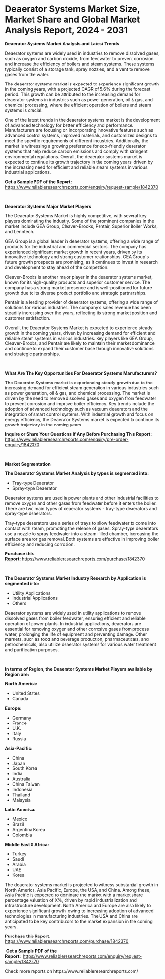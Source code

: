 <p><h1>Deaerator Systems Market Size, Market Share and Global Market Analysis Report, 2024 - 2031</h1></p><p><strong>Deaerator Systems Market Analysis and Latest Trends</strong></p>
<p><p>Deaerator systems are widely used in industries to remove dissolved gases, such as oxygen and carbon dioxide, from feedwater to prevent corrosion and increase the efficiency of boilers and steam systems. These systems typically consist of a storage tank, spray nozzles, and a vent to remove gases from the water.</p><p>The deaerator systems market is expected to experience significant growth in the coming years, with a projected CAGR of 5.6% during the forecast period. This growth can be attributed to the increasing demand for deaerator systems in industries such as power generation, oil & gas, and chemical processing, where the efficient operation of boilers and steam systems is crucial.</p><p>One of the latest trends in the deaerator systems market is the development of advanced technology for better efficiency and performance. Manufacturers are focusing on incorporating innovative features such as advanced control systems, improved materials, and customized designs to meet the specific requirements of different industries. Additionally, the market is witnessing a growing preference for eco-friendly deaerator systems that help reduce carbon emissions and comply with stringent environmental regulations. Overall, the deaerator systems market is expected to continue its growth trajectory in the coming years, driven by the increasing need for efficient and reliable steam systems in various industrial applications.</p></p>
<p><strong>Get a Sample PDF of the Report:&nbsp;</strong> <a href="https://www.reliableresearchreports.com/enquiry/request-sample/1842370">https://www.reliableresearchreports.com/enquiry/request-sample/1842370</a></p>
<p>&nbsp;</p>
<p><strong>Deaerator Systems Major Market Players</strong></p>
<p><p>The Deaerator Systems Market is highly competitive, with several key players dominating the industry. Some of the prominent companies in the market include GEA Group, Cleaver-Brooks, Pentair, Superior Boiler Works, and Lenntech.</p><p>GEA Group is a global leader in deaerator systems, offering a wide range of products for the industrial and commercial sectors. The company has experienced significant market growth in recent years, driven by its innovative technology and strong customer relationships. GEA Group's future growth prospects are promising, as it continues to invest in research and development to stay ahead of the competition.</p><p>Cleaver-Brooks is another major player in the deaerator systems market, known for its high-quality products and superior customer service. The company has a strong market presence and is well-positioned for future growth due to its diverse product portfolio and strategic partnerships.</p><p>Pentair is a leading provider of deaerator systems, offering a wide range of solutions for various industries. The company's sales revenue has been steadily increasing over the years, reflecting its strong market position and customer satisfaction.</p><p>Overall, the Deaerator Systems Market is expected to experience steady growth in the coming years, driven by increasing demand for efficient and reliable steam systems in various industries. Key players like GEA Group, Cleaver-Brooks, and Pentair are likely to maintain their market dominance and continue to expand their customer base through innovative solutions and strategic partnerships.</p></p>
<p>&nbsp;</p>
<p><strong>What Are The Key Opportunities For Deaerator Systems Manufacturers?</strong></p>
<p><p>The Deaerator Systems market is experiencing steady growth due to the increasing demand for efficient steam generation in various industries such as power generation, oil & gas, and chemical processing. The market is driven by the need to remove dissolved gases and oxygen from feedwater to prevent corrosion and improve boiler efficiency. Key trends include the adoption of advanced technology such as vacuum deaerators and the integration of smart control systems. With industrial growth and focus on energy efficiency, the Deaerator Systems market is expected to continue its growth trajectory in the coming years.</p></p>
<p><strong>Inquire or Share Your Questions If Any Before Purchasing This Report:</strong> <a href="https://www.reliableresearchreports.com/enquiry/pre-order-enquiry/1842370">https://www.reliableresearchreports.com/enquiry/pre-order-enquiry/1842370</a></p>
<p>&nbsp;</p>
<p><strong>Market Segmentation</strong></p>
<p><strong>The Deaerator Systems Market Analysis by types is segmented into:</strong></p>
<p><ul><li>Tray-type Deaerator</li><li>Spray-type Deaerator</li></ul></p>
<p><p>Deaerator systems are used in power plants and other industrial facilities to remove oxygen and other gases from feedwater before it enters the boiler. There are two main types of deaerator systems - tray-type deaerators and spray-type deaerators.</p><p>Tray-type deaerators use a series of trays to allow feedwater to come into contact with steam, promoting the release of gases. Spray-type deaerators use a nozzle to spray feedwater into a steam-filled chamber, increasing the surface area for gas removal. Both systems are effective in improving boiler efficiency and reducing corrosion.</p></p>
<p><strong>Purchase this Report:&nbsp;</strong><a href="https://www.reliableresearchreports.com/purchase/1842370">https://www.reliableresearchreports.com/purchase/1842370</a></p>
<p>&nbsp;</p>
<p><strong>The Deaerator Systems Market Industry Research by Application is segmented into:</strong></p>
<p><ul><li>Utility Applications</li><li>Industrial Applications</li><li>Others</li></ul></p>
<p><p>Deaerator systems are widely used in utility applications to remove dissolved gases from boiler feedwater, ensuring efficient and reliable operation of power plants. In industrial applications, deaerators are essential for removing oxygen and other corrosive gases from process water, prolonging the life of equipment and preventing damage. Other markets, such as food and beverage production, pharmaceuticals, and petrochemicals, also utilize deaerator systems for various water treatment and purification purposes.</p></p>
<p>&nbsp;</p>
<p><strong>In terms of Region, the Deaerator Systems Market Players available by Region are:</strong></p>
<p>
    <p> <strong> North America: </strong>
        <ul>
            <li>United States</li>
            <li>Canada</li>
        </ul>
        </p> 
    <p> <strong> Europe: </strong>
        <ul>
            <li>Germany</li>
            <li>France</li>
            <li>U.K.</li>
            <li>Italy</li>
            <li>Russia</li>
        </ul>
        </p> 
    <p> <strong> Asia-Pacific: </strong>
        <ul>
            <li>China</li>
            <li>Japan</li>
            <li>South Korea</li>
            <li>India</li>
            <li>Australia</li>
            <li>China Taiwan</li>
            <li>Indonesia</li>
            <li>Thailand</li>
            <li>Malaysia</li>
        </ul>
        </p> 
    <p> <strong> Latin America: </strong>
        <ul>
            <li>Mexico</li>
            <li>Brazil</li>
            <li>Argentina Korea</li>
            <li>Colombia</li>
        </ul>
        </p> 
    <p> <strong> Middle East & Africa: </strong>
        <ul>
            <li>Turkey</li>
            <li>Saudi</li>
            <li>Arabia</li>
            <li>UAE</li>
            <li>Korea</li>
        </ul>
    </p>
    </p>
<p><p>The deaerator systems market is projected to witness substantial growth in North America, Asia Pacific, Europe, the USA, and China. Among these, Asia Pacific is expected to dominate the market with a market share percentage valuation of X%, driven by rapid industrialization and infrastructure development. North America and Europe are also likely to experience significant growth, owing to increasing adoption of advanced technologies in manufacturing industries. The USA and China are anticipated to be key contributors to the market expansion in the coming years.</p></p>
<p><strong>Purchase this Report: </strong><a href="https://www.reliableresearchreports.com/purchase/1842370">https://www.reliableresearchreports.com/purchase/1842370</a></p>
<p>&nbsp;<strong>Get a Sample PDF of the Report:&nbsp;&nbsp;</strong><a href="https://www.reliableresearchreports.com/enquiry/request-sample/1842370">https://www.reliableresearchreports.com/enquiry/request-sample/1842370</a></p>
<p><strong></strong></p>
<p>Check more reports on https://www.reliableresearchreports.com/</p>